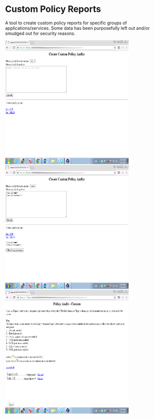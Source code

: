 # Custom Policy Reports
A tool to create custom policy reports for specific groups of applications/services.  Some data has been purposefully left out and/or smudged out for security reasons.  

<img src="https://raw.githubusercontent.com/joseph4321/custompolicyreport/master/policy1.PNG" alt="Drawing" style="width: 400px;height: 400px"/>
<img src="https://raw.githubusercontent.com/joseph4321/custompolicyreport/master/policy2.PNG" alt="Drawing" style="width: 400px;height: 400px"/>
<img src="https://raw.githubusercontent.com/joseph4321/custompolicyreport/master/policy3.PNG" alt="Drawing" style="width: 400px;height: 400px"/>
